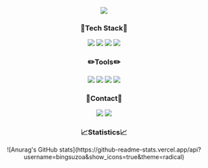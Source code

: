 
<div align="center">
  <img src="'/Users/mikyeong/Desktop/Davena프로젝트/Davena관련자료/문서 gif/움짤/완성본움짤1.gif'" />
</div>

<h3 align="center"> 🔆Tech Stack🔆 </h3>
<div align="center">
  <img src=https://img.shields.io/badge/spring-6DB33F?style=flat&logo=spring&logoColor=white>
  <img src=https://img.shields.io/badge/SpringBoot-6DB33F?style=flat&logo=springboot&logoColor=white>
  <img src=https://img.shields.io/badge/HTML-FFE150?style=flat&logo=html5&logoColor=black>
  <img src=https://img.shields.io/badge/css-FFF0F5?style=flat&logo=csswizardry&logoColor=black>
</div>

<h3 align="center"> ✏️Tools✏️ </h3>
<div align="center">
  <img src=https://img.shields.io/badge/Figma-3296FF?style=flat&logo=figma&logoColor=white>
  <img src=https://img.shields.io/badge/Github-000000?style=flat&logo=github&logoColor=white>
  <img src=https://img.shields.io/badge/Git-F05032?style=flat&logo=git&logoColor=white>
  <img src=https://img.shields.io/badge/Filmora-07273D?style=flat&logo=wondersharefilmora&logoColor=white>
</div>

<h3 align="center"> 📱Contact📱 </h3>
<div align="center">
  <a href="https://www.instagram.com/bingsu_zoa/">
    <img src=https://img.shields.io/badge/Instagram-FF6A89?style=flat&logo=Instagram&logoColor=white></a>
  <img src=https://img.shields.io/badge/zxc__777%40naver.com-30B980?style=flat&logo=gmail&logoColor=white>
</div>

<h3 align="center"> 📈Statistics📈 </h3>
<div align="center">
  ![Anurag's GitHub stats](https://github-readme-stats.vercel.app/api?username=bingsuzoa&show_icons=true&theme=radical)
</div>
